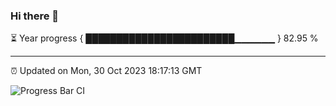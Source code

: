 ### Hi there 👋

⏳ Year progress { ████████████████████████▁▁▁▁▁▁ } 82.95 %

---

⏰ Updated on Mon, 30 Oct 2023 18:17:13 GMT

![Progress Bar CI](https://github.com/liununu/liununu/workflows/Progress%20Bar%20CI/badge.svg)
